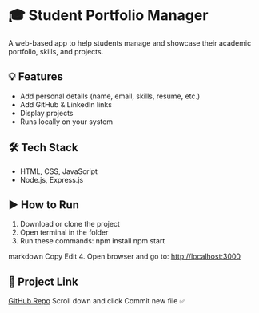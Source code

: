 # 🎓 Student Portfolio Manager

A web-based app to help students manage and showcase their academic portfolio, skills, and projects.

## 💡 Features
- Add personal details (name, email, skills, resume, etc.)
- Add GitHub & LinkedIn links
- Display projects
- Runs locally on your system

## 🛠️ Tech Stack
- HTML, CSS, JavaScript
- Node.js, Express.js

## ▶️ How to Run
1. Download or clone the project  
2. Open terminal in the folder  
3. Run these commands:
npm install
npm start

markdown
Copy
Edit
4. Open browser and go to: [http://localhost:3000](http://localhost:3000)

## 📎 Project Link
[GitHub Repo](https://github.com/Asritavakkapatla/student-portfolio-manager)
Scroll down and click Commit new file ✅

